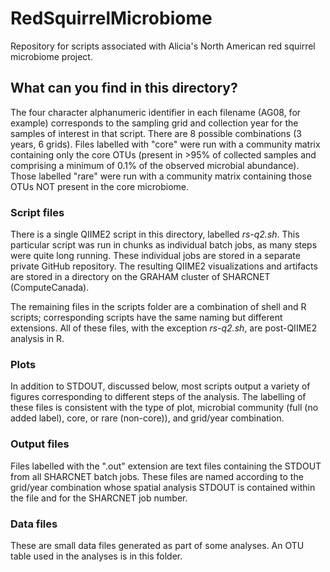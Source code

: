 # RedSquirrelMicrobiome
Repository for scripts associated with Alicia's North American red squirrel microbiome project.

## What can you find in this directory?
The four character alphanumeric identifier in each filename (AG08, for example) corresponds to the sampling grid and collection year for the samples of interest in that script. There are 8 possible combinations (3 years, 6 grids). Files labelled with "core" were run with a community matrix containing only the core OTUs (present in >95% of collected samples and comprising a minimum of 0.1% of the observed microbial abundance). Those labelled "rare" were run with a community matrix containing those OTUs NOT present in the core microbiome.

### Script files
There is a single QIIME2 script in this directory, labelled *rs-q2.sh*. This particular script was run in chunks as individual batch jobs, as many steps were quite long running. These individual jobs are stored in a separate private GitHub repository. The resulting QIIME2 visualizations and artifacts are stored in a directory on the GRAHAM cluster of SHARCNET (ComputeCanada).

The remaining files in the scripts folder are a combination of shell and R scripts; corresponding scripts have the same naming but different extensions. All of these files, with the exception *rs-q2.sh*, are post-QIIME2 analysis in R. 

### Plots
In addition to STDOUT, discussed below, most scripts output a variety of figures corresponding to different steps of the analysis. The labelling of these files is consistent with the type of plot, microbial community (full (no added label), core, or rare (non-core)), and grid/year combination.

### Output files
Files labelled with the ".out" extension are text files containing the STDOUT from all SHARCNET batch jobs. These files are named according to the grid/year combination whose spatial analysis STDOUT is contained within the file and for the SHARCNET job number.

### Data files
These are small data files generated as part of some analyses. An OTU table used in the analyses is in this folder.
